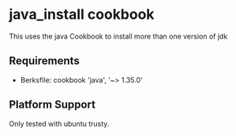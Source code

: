 java\_install cookbook
===============

This uses the java Cookbook to install more than one version of jdk

Requirements
------------
- Berksfile: cookbook 'java', '~> 1.35.0'

Platform Support
----------------
Only tested with ubuntu trusty.
